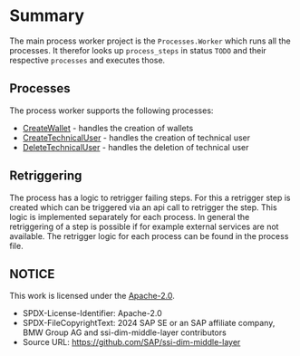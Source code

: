 # Summary

The main process worker project is the `Processes.Worker` which runs all the processes. It therefor looks up `process_steps` in status `TODO` and their respective `processes` and executes those.

## Processes

The process worker supports the following processes:

- [CreateWallet](../processes/01.%20create_wallet.md) - handles the creation of wallets
- [CreateTechnicalUser](../processes/02.%20create_technical_user.md) - handles the creation of technical user
- [DeleteTechnicalUser](../processes/03.%20delete_technical_user.md) - handles the deletion of technical user

## Retriggering

The process has a logic to retrigger failing steps. For this a retrigger step is created which can be triggered via an api call to retrigger the step. This logic is implemented separately for each process. In general the retriggering of a step is possible if for example external services are not available. The retrigger logic for each process can be found in the process file.

## NOTICE

This work is licensed under the [Apache-2.0](https://www.apache.org/licenses/LICENSE-2.0).

- SPDX-License-Identifier: Apache-2.0
- SPDX-FileCopyrightText: 2024 SAP SE or an SAP affiliate company, BMW Group AG and ssi-dim-middle-layer contributors
- Source URL: https://github.com/SAP/ssi-dim-middle-layer
